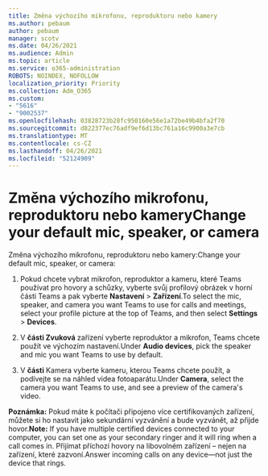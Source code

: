 ```yaml
---
title: Změna výchozího mikrofonu, reproduktoru nebo kamery
ms.author: pebaum
author: pebaum
manager: scotv
ms.date: 04/26/2021
ms.audience: Admin
ms.topic: article
ms.service: o365-administration
ROBOTS: NOINDEX, NOFOLLOW
localization_priority: Priority
ms.collection: Adm_O365
ms.custom:
- "5616"
- "9002537"
ms.openlocfilehash: 03828723b28fc950160e56e1a72be49b4bfa2f70
ms.sourcegitcommit: d822377ec76adf9ef6d13bc761a16c9900a3e7cb
ms.translationtype: MT
ms.contentlocale: cs-CZ
ms.lasthandoff: 04/26/2021
ms.locfileid: "52124909"
---
```

# <a name="change-your-default-mic-speaker-or-camera"></a><span data-ttu-id="62dba-102">Změna výchozího mikrofonu, reproduktoru nebo kamery</span><span class="sxs-lookup"><span data-stu-id="62dba-102">Change your default mic, speaker, or camera</span></span>

<span data-ttu-id="62dba-103">Změna výchozího mikrofonu, reproduktoru nebo kamery:</span><span class="sxs-lookup"><span data-stu-id="62dba-103">Change your default mic, speaker, or camera:</span></span>

1. <span data-ttu-id="62dba-104">Pokud chcete vybrat mikrofon, reproduktor a kameru, které Teams používat pro hovory a schůzky, vyberte svůj profilový obrázek v horní části Teams a pak vyberte **Nastavení**  >  **Zařízení**.</span><span class="sxs-lookup"><span data-stu-id="62dba-104">To select the mic, speaker, and camera you want Teams to use for calls and meetings, select your profile picture at the top of Teams, and then select **Settings** > **Devices**.</span></span>

1. <span data-ttu-id="62dba-105">V **části Zvuková** zařízení vyberte reproduktor a mikrofon, Teams chcete použít ve výchozím nastavení.</span><span class="sxs-lookup"><span data-stu-id="62dba-105">Under **Audio devices**, pick the speaker and mic you want Teams to use by default.</span></span> 

1. <span data-ttu-id="62dba-106">V **části** Kamera vyberte kameru, kterou Teams chcete použít, a podívejte se na náhled videa fotoaparátu.</span><span class="sxs-lookup"><span data-stu-id="62dba-106">Under **Camera**, select the camera you want Teams to use, and see a preview of the camera's video.</span></span> 

<span data-ttu-id="62dba-107">**Poznámka:** Pokud máte k počítači připojeno více certifikovaných zařízení, můžete si ho nastavit jako sekundární vyzvánění a bude vyzvánět, až přijde hovor.</span><span class="sxs-lookup"><span data-stu-id="62dba-107">**Note:** If you have multiple certified devices connected to your computer, you can set one as your secondary ringer and it will ring when a call comes in.</span></span> <span data-ttu-id="62dba-108">Přijímat příchozí hovory na libovolném zařízení – nejen na zařízení, které zazvoní.</span><span class="sxs-lookup"><span data-stu-id="62dba-108">Answer incoming calls on any device—not just the device that rings.</span></span>